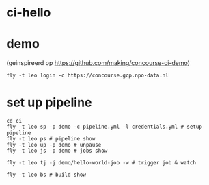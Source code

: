 # ci-hello

# demo

(geinspireerd op https://github.com/making/concourse-ci-demo)

```
fly -t leo login -c https://concourse.gcp.npo-data.nl

```
# set up pipeline
```
cd ci
fly -t leo sp -p demo -c pipeline.yml -l credentials.yml # setup pipeline
fly -t leo ps # pipeline show
fly -t leo up -p demo # unpause
fly -t leo js -p demo # jobs show

fly -t leo tj -j demo/hello-world-job -w # trigger job & watch

fly -t leo bs # build show
```
